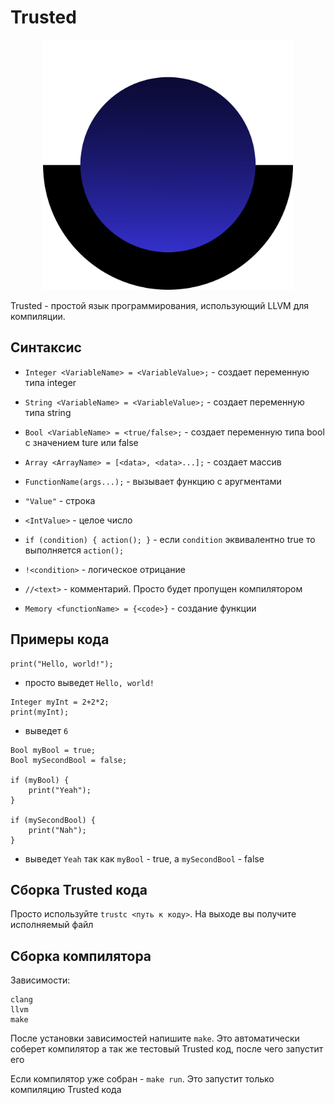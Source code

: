 # Trusted

<p align="center">
  <img src="logo.png" alt="Trusted Logo" width="400">
</p>

Trusted - простой язык программирования, использующий LLVM для компиляции. 

## Синтаксис
 - `Integer <VariableName> = <VariableValue>;` - создает переменную типа integer
 - `String <VariableName> = <VariableValue>;` - создает переменную типа string
 - `Bool <VariableName> = <true/false>;` - создает переменную типа bool с значением ture или false
 - `Array <ArrayName> = [<data>, <data>...];` - создает массив
 - `FunctionName(args...);` - вызывает функцию с аругментами
 - `"Value"` - строка
 - `<IntValue>` - целое число
 - `
   if (condition) {
      action();
   }
   ` - если `condition` эквивалентно true то выполняется `action();`

  - `!<condition>` - логическое отрицание
  - `//<text>` - комментарий. Просто будет пропущен компилятором
  - `Memory <functionName> = {<code>}` - создание функции

## Примеры кода
  ```
  print("Hello, world!");
  ```
  - просто выведет `Hello, world!`



    

  ```
  Integer myInt = 2+2*2;
  print(myInt);
  ```
  - выведет `6`



    

  ```
  Bool myBool = true;
  Bool mySecondBool = false;
  
  if (myBool) {
      print("Yeah");
  }
  
  if (mySecondBool) {
      print("Nah");
  }
  ```
  - выведет `Yeah` так как `myBool` - true, а `mySecondBool` - false

## Сборка Trusted кода

Просто используйте `trustc <путь к коду>`. На выходе вы получите исполняемый файл

## Сборка компилятора

Зависимости:

```
clang
llvm
make
```

После установки зависимостей напишите `make`. Это автоматически соберет компилятор а так же тестовый Trusted код, после чего запустит его

Если компилятор уже собран - `make run`. Это запустит только компиляцию Trusted кода